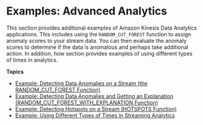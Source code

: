 # Examples: Advanced Analytics<a name="apps-adv-analytics"></a>

This section provides additional examples of Amazon Kinesis Data Analytics applications\. This includes using the `RANDOM_CUT_FOREST` function to assign anomaly scores to your stream data\. You can then evaluate the anomaly scores to determine if the data is anomalous and perhaps take additional action\. In addition, how section provides examples of using different types of times in analytics\.

**Topics**
+ [Example: Detecting Data Anomalies on a Stream \(the RANDOM\_CUT\_FOREST Function\)](app-anomaly-detection.md)
+ [Example: Detecting Data Anomalies and Getting an Explanation \(RANDOM\_CUT\_FOREST\_WITH\_EXPLANATION Function\)](app-anomaly-detection-with-explanation.md)
+ [Example: Detecting Hotspots on a Stream \(HOTSPOTS Function\)](app-hotspots-detection.md)
+ [Example: Using Different Types of Times in Streaming Analytics](app-different-times.md)
